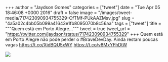 
+++
author = "Jaydson Gomes"
categories = ["tweet"]
date = "Tue Apr 05 18:46:08 +0000 2016"
draft = false
image = "/images/tweet-media/717423090934755329-CfTMf-PUkAAZMsv.jpg"
slug = "4a5a02c4bb05b099a41643e1fb8095070b8c56aa"
tags = ["tweet"]
title = """Quem está em Porto Alegre..."""
tweet = true
tweet_url = "https://twitter.com/jaydson/status/717423090934755329"
+++
Quem está em Porto Alegre não pode perder o #BraveDevDay. Ainda restam poucas vagas https://t.co/XidBQU5xWY https://t.co/v8MxYFhDtW

![](/images/tweet-media/717423090934755329-CfTMf-PUkAAZMsv.jpg)